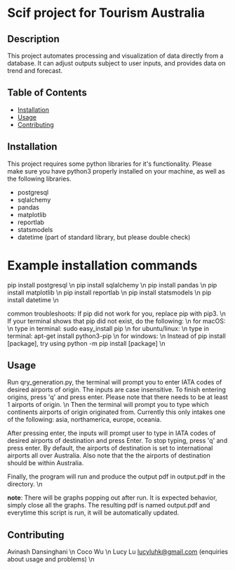# Scif project for Tourism Australia

## Description

This project automates processing and visualization of data directly from a database. It can adjust outputs subject to user inputs, and provides
data on trend and forecast.

## Table of Contents

- [Installation](#installation)
- [Usage](#usage)
- [Contributing](#contributing)

## Installation
This project requires some python libraries for it's functionality. Please make sure you have python3 properly installed on your machine, as well 
as the following libraries.
  - postgresql
  - sqlalchemy
  - pandas
  - matplotlib
  - reportlab
  - statsmodels
  - datetime (part of standard library, but please double check)
# Example installation commands
pip install postgresql \n
pip install sqlalchemy \n
pip install pandas \n
pip install matplotlib \n
pip install reportlab \n
pip install statsmodels \n
pip install datetime \n

common troubleshoots:
If pip did not work for you, replace pip with pip3. \n
If your terminal shows that pip did not exist, do the following: \n
  for macOS: \n
    type in terminal:  sudo easy_install pip \n
  for ubuntu/linux: \n
    type in terminal:  apt-get install python3-pip \n
  for windows: \n
    Instead of pip install [package], try using python -m pip install [package] \n

## Usage
  Run qry_generation.py, the terminal will prompt you to enter IATA codes of desired airports of origin. The inputs are case insensitive. 
  To finish entering origins, press 'q' and press enter. Please note that there needs to be at least 1 airports of origin.
  \n
  Then the terminal will prompt you to type which continents airports of origin originated from. Currently this only intakes one of the following:
  asia, northamerica, europe, oceania. 

  After pressing enter, the inputs will prompt user to type in IATA codes of desired airports of destination and press Enter. 
  To stop typing, press 'q' and press enter.
  By default, the airports of destination is set to 
  international airports all over Australia. Also note that the the airports of destination should be within Australia.

  Finally, the program will run and produce the output pdf in output.pdf in the directory.
  \n

  **note**: There will be graphs popping out after run. It is expected behavior, simply close all the graphs. The resulting pdf is named output.pdf and everytime this script is run, it will be automatically updated.

## Contributing
  Avinash Dansinghani \n
  Coco Wu \n
  Lucy Lu lucyluhk@gmail.com (enquiries about usage and problems) \n


  
  
